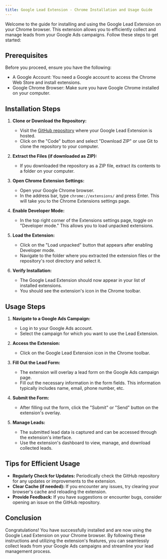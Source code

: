 ```yaml
---
title: Google Lead Extension - Chrome Installation and Usage Guide
---
```


Welcome to the guide for installing and using the Google Lead Extension on your Chrome browser. This extension allows you to efficiently collect and manage leads from your Google Ads campaigns. Follow these steps to get started:

## Prerequisites

Before you proceed, ensure you have the following:

- A Google Account: You need a Google account to access the Chrome Web Store and install extensions.
- Google Chrome Browser: Make sure you have Google Chrome installed on your computer.

## Installation Steps

1. **Clone or Download the Repository:**
   - Visit the [GitHub repository](https://github.com/makuachteny/ld-ggl-extension) where your Google Lead Extension is hosted.
   - Click on the "Code" button and select "Download ZIP" or use Git to clone the repository to your computer.

2. **Extract the Files (if downloaded as ZIP):**
   - If you downloaded the repository as a ZIP file, extract its contents to a folder on your computer.

3. **Open Chrome Extension Settings:**
   - Open your Google Chrome browser.
   - In the address bar, type `chrome://extensions/` and press Enter. This will take you to the Chrome Extensions settings page.

4. **Enable Developer Mode:**
   - In the top right corner of the Extensions settings page, toggle on "Developer mode." This allows you to load unpacked extensions.

5. **Load the Extension:**
   - Click on the "Load unpacked" button that appears after enabling Developer mode.
   - Navigate to the folder where you extracted the extension files or the repository's root directory and select it.

6. **Verify Installation:**
   - The Google Lead Extension should now appear in your list of installed extensions.
   - You should see the extension's icon in the Chrome toolbar.

## Usage Steps

1. **Navigate to a Google Ads Campaign:**
   - Log in to your Google Ads account.
   - Select the campaign for which you want to use the Lead Extension.

2. **Access the Extension:**
   - Click on the Google Lead Extension icon in the Chrome toolbar.

3. **Fill Out the Lead Form:**
   - The extension will overlay a lead form on the Google Ads campaign page.
   - Fill out the necessary information in the form fields. This information typically includes name, email, phone number, etc.

4. **Submit the Form:**
   - After filling out the form, click the "Submit" or "Send" button on the extension's overlay.

5. **Manage Leads:**
   - The submitted lead data is captured and can be accessed through the extension's interface.
   - Use the extension's dashboard to view, manage, and download collected leads.

## Tips for Efficient Usage

- **Regularly Check for Updates:** Periodically check the GitHub repository for any updates or improvements to the extension.
- **Clear Cache (if needed):** If you encounter any issues, try clearing your browser's cache and reloading the extension.
- **Provide Feedback:** If you have suggestions or encounter bugs, consider opening an issue on the GitHub repository.

## Conclusion

Congratulations! You have successfully installed and are now using the Google Lead Extension on your Chrome browser. By following these instructions and utilizing the extension's features, you can seamlessly collect leads from your Google Ads campaigns and streamline your lead management process.
